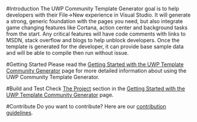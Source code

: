 #Introduction 
The UWP Community Template Generator goal is to help developers with their File->New experience in Visual Studio.  It will generate a strong, generic foundation with the pages you need, but also integrate game changing features like Cortana, action center and background tasks from the start.  Any critical features will have code comments with links to MSDN, stack overflow and blogs to help unblock developers. Once the template is generated for the developer, it can provide base sample data and will be able to compile then run without issue.

#Getting Started
Please read the [Getting Started with the UWP Template Community Generator](../docs/getting-started.md) page for more detailed information about using the UWP Community Template Generator.

#Build and Test
Check [The Project](../docs/getting-started.md#the-project) section in the [Getting Started with the UWP Template Community Generator](../docs/getting-started.md) page.

#Contribute
Do you want to contribute? Here are our [contribution guidelines](../contributing.md).